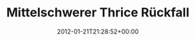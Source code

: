 ---
retweeted: false
source: <a href="http://twitter.com/download/android" rel="nofollow">Twitter for Android</a>
entities:
  user_mentions:
  - name: Marc Böttler
    screen_name: marcshark
    indices:
    - '62'
    - '72'
    id_str: '15440623'
    id: '15440623'
  urls: []
  symbols: []
  media:
  - expanded_url: https://twitter.com/bascht/status/160836276621283328/photo/1
    indices:
    - '74'
    - '94'
    url: http://t.co/vfpptntB
    media_url: http://pbs.twimg.com/media/Ajtnvc-CEAE5b07.jpg
    id_str: '160836276629671937'
    id: '160836276629671937'
    media_url_https: https://pbs.twimg.com/media/Ajtnvc-CEAE5b07.jpg
    sizes:
      medium:
        w: '1200'
        h: '900'
        resize: fit
      large:
        w: '2048'
        h: '1536'
        resize: fit
      small:
        w: '680'
        h: '510'
        resize: fit
      thumb:
        w: '150'
        h: '150'
        resize: crop
    type: photo
    display_url: pic.twitter.com/vfpptntB
  hashtags: []
display_text_range:
- '0'
- '94'
favorite_count: '0'
id_str: '160836276621283328'
truncated: false
retweet_count: '0'
id: '160836276621283328'
possibly_sensitive: false
created_at: Sat Jan 21 21:28:52 +0000 2012
favorited: false
full_text: Mittelschwerer Thrice Rückfall mit den besten Empfehlungen an [@marcshark](https://twitter.com/marcshark).
lang: de
extended_entities:
  media:
  - expanded_url: https://twitter.com/bascht/status/160836276621283328/photo/1
    indices:
    - '74'
    - '94'
    url: http://t.co/vfpptntB
    media_url: http://pbs.twimg.com/media/Ajtnvc-CEAE5b07.jpg
    id_str: '160836276629671937'
    id: '160836276629671937'
    media_url_https: https://pbs.twimg.com/media/Ajtnvc-CEAE5b07.jpg
    sizes:
      medium:
        w: '1200'
        h: '900'
        resize: fit
      large:
        w: '2048'
        h: '1536'
        resize: fit
      small:
        w: '680'
        h: '510'
        resize: fit
      thumb:
        w: '150'
        h: '150'
        resize: crop
    type: photo
    display_url: pic.twitter.com/vfpptntB
tags:
- pesos:twitter
date: '2012-01-21T21:28:52+00:00'
src: https://twitter.com/bascht/status/160836276621283328
original_url: https://twitter.com/bascht/status/160836276621283328
type: twitter_tweet
media_url: https://img.bascht.com/twitter/pbs.twimg.com/media/Ajtnvc-CEAE5b07.jpg
text: Mittelschwerer Thrice Rückfall mit den besten Empfehlungen an [@marcshark](https://twitter.com/marcshark).
title: 'Mittelschwerer Thrice Rückfall '

---